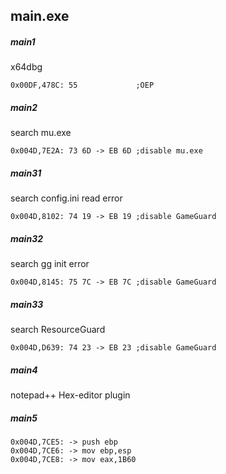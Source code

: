 ## main.exe

##### main1
x64dbg
```
0x00DF,478C: 55             ;OEP
```

##### main2
search mu.exe
```
0x004D,7E2A: 73 6D -> EB 6D ;disable mu.exe
```

##### main31
search config.ini read error
```
0x004D,8102: 74 19 -> EB 19 ;disable GameGuard
```
##### main32
search gg init error
```
0x004D,8145: 75 7C -> EB 7C ;disable GameGuard
```

##### main33
search ResourceGuard
```
0x004D,D639: 74 23 -> EB 23 ;disable GameGuard
```
##### main4
notepad++ Hex-editor plugin

##### main5
```
0x004D,7CE5: -> push ebp
0x004D,7CE6: -> mov ebp,esp
0x004D,7CE8: -> mov eax,1B60
```